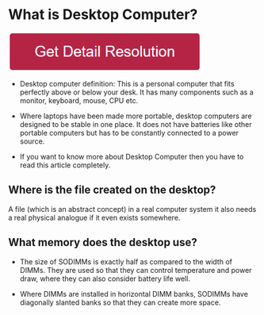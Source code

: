 # What is Desktop Computer?

[![what is desktop computer](redd.png)](https://github.com/resolutionsite/what.is.desktop.computer)



* Desktop computer definition: This is a personal computer that fits perfectly above or below your desk. It has many components such as a monitor, keyboard, mouse, CPU etc.

* Where laptops have been made more portable, desktop computers are designed to be stable in one place. It does not have batteries like other portable computers but has to be constantly connected to a power source.

* If you want to know more about Desktop Computer then you have to read this article completely.


## Where is the file created on the desktop?
A file (which is an abstract concept) in a real computer system it also needs a real physical analogue if it even exists somewhere.


## What memory does the desktop use?

* The size of SODIMMs is exactly half as compared to the width of DIMMs. They are used so that they can control temperature and power draw, where they can also consider battery life well.

* Where DIMMs are installed in horizontal DIMM banks, SODIMMs have diagonally slanted banks so that they can create more space.
